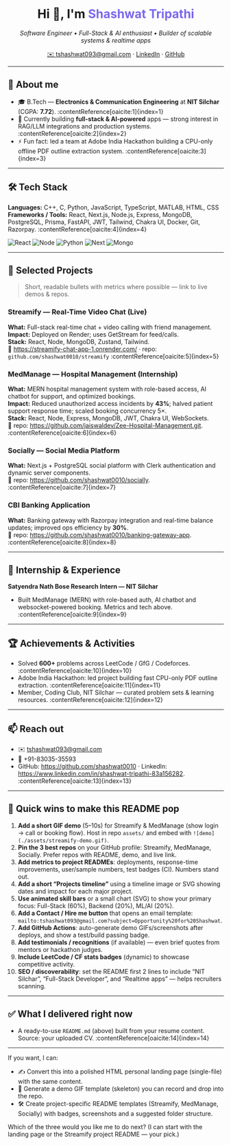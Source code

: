 <!-- Title / Hero -->
<h1 align="center">Hi 👋, I'm <span style="color:#7b68ee">Shashwat Tripathi</span></h1>
<p align="center">
  <em>Software Engineer • Full-Stack & AI enthusiast • Builder of scalable systems & realtime apps</em>
</p>

<div align="center">
  <!-- Contact & quick badges -->
  <a href="mailto:tshashwat093@gmail.com">✉️ tshashwat093@gmail.com</a> ·
  <a href="https://www.linkedin.com/in/shashwat-tripathi-83a156282">LinkedIn</a> ·
  <a href="https://github.com/shashwat0010">GitHub</a>
</div>

---

## 🔎 About me
- 🎓 B.Tech — **Electronics & Communication Engineering** at **NIT Silchar** (CGPA: **7.72**). :contentReference[oaicite:1]{index=1}  
- 🔭 Currently building **full-stack & AI-powered** apps — strong interest in RAG/LLM integrations and production systems. :contentReference[oaicite:2]{index=2}  
- ⚡ Fun fact: led a team at Adobe India Hackathon building a CPU-only offline PDF outline extraction system. :contentReference[oaicite:3]{index=3}

---

## 🛠️ Tech Stack
**Languages:** C++, C, Python, JavaScript, TypeScript, MATLAB, HTML, CSS  
**Frameworks / Tools:** React, Next.js, Node.js, Express, MongoDB, PostgreSQL, Prisma, FastAPI, JWT, Tailwind, Chakra UI, Docker, Git, Razorpay. :contentReference[oaicite:4]{index=4}

<!-- Skill badges row (use shields.io on your actual README for real badges) -->
<p>
  <img src="https://img.shields.io/badge/React-%2361DAFB.svg?style=for-the-badge&logo=react&logoColor=black" alt="React" />
  <img src="https://img.shields.io/badge/Node.js-339933?style=for-the-badge&logo=nodedotjs&logoColor=white" alt="Node" />
  <img src="https://img.shields.io/badge/Python-3670A0?style=for-the-badge&logo=python&logoColor=ffdd54" alt="Python" />
  <img src="https://img.shields.io/badge/Next.js-000000?style=for-the-badge&logo=nextdotjs&logoColor=white" alt="Next" />
  <img src="https://img.shields.io/badge/MongoDB-%2347A248.svg?style=for-the-badge&logo=mongodb&logoColor=white" alt="Mongo" />
</p>

---

## 🚀 Selected Projects
> Short, readable bullets with metrics where possible — link to live demos & repos.

### Streamify — Real-Time Video Chat (Live)  
**What:** Full-stack real-time chat + video calling with friend management.  
**Impact:** Deployed on Render; uses GetStream for feed/calls.  
**Stack:** React, Node, MongoDB, Zustand, Tailwind.  
🔗 https://streamify-chat-app-1.onrender.com/ · repo: `github.com/shashwat0010/streamify` :contentReference[oaicite:5]{index=5}

### MedManage — Hospital Management (Internship)  
**What:** MERN hospital management system with role-based access, AI chatbot for support, and optimized bookings.  
**Impact:** Reduced unauthorized access incidents by **43%**; halved patient support response time; scaled booking concurrency 5×.  
**Stack:** React, Node, Express, MongoDB, JWT, Chakra UI, WebSockets.  
🔗 repo: https://github.com/jaiswaldev/Zee-Hospital-Management.git. :contentReference[oaicite:6]{index=6}

### Socially — Social Media Platform  
**What:** Next.js + PostgreSQL social platform with Clerk authentication and dynamic server components.  
🔗 repo: https://github.com/shashwat0010/socially. :contentReference[oaicite:7]{index=7}

### CBI Banking Application  
**What:** Banking gateway with Razorpay integration and real-time balance updates; improved ops efficiency by **30%**.  
🔗 repo: https://github.com/shashwat0010/banking-gateway-app. :contentReference[oaicite:8]{index=8}

---

## 🔬 Internship & Experience
**Satyendra Nath Bose Research Intern — NIT Silchar**  
- Built MedManage (MERN) with role-based auth, AI chatbot and websocket-powered booking. Metrics and tech above. :contentReference[oaicite:9]{index=9}

---

## 🏆 Achievements & Activities
- Solved **600+** problems across LeetCode / GfG / Codeforces. :contentReference[oaicite:10]{index=10}  
- Adobe India Hackathon: led project building fast CPU-only PDF outline extraction. :contentReference[oaicite:11]{index=11}  
- Member, Coding Club, NIT Silchar — curated problem sets & learning resources. :contentReference[oaicite:12]{index=12}

---

## 📫 Reach out
- ✉️ tshashwat093@gmail.com  
- 📱 +91-83035-35593  
- GitHub: https://github.com/shashwat0010 · LinkedIn: https://www.linkedin.com/in/shashwat-tripathi-83a156282. :contentReference[oaicite:13]{index=13}

---

## 📌 Quick wins to make this README pop
1. **Add a short GIF demo** (5–10s) for Streamify & MedManage (show login → call or booking flow). Host in repo `assets/` and embed with `![demo](./assets/streamify-demo.gif)`.  
2. **Pin the 3 best repos** on your GitHub profile: Streamify, MedManage, Socially. Prefer repos with README, demo, and live link.  
3. **Add metrics to project READMEs**: deployments, response-time improvements, user/sample numbers, test badges (CI). Numbers stand out.  
4. **Add a short “Projects timeline”** using a timeline image or SVG showing dates and impact for each major project.  
5. **Use animated skill bars** or a small chart (SVG) to show your primary focus: Full-Stack (60%), Backend (20%), ML/AI (20%).  
6. **Add a Contact / Hire me button** that opens an email template: `mailto:tshashwat093@gmail.com?subject=Opportunity%20for%20Shashwat`.  
7. **Add GitHub Actions**: auto-generate demo GIFs/screenshots after deploys, and show a test/build passing badge.  
8. **Add testimonials / recognitions** (if available) — even brief quotes from mentors or hackathon judges.  
9. **Include LeetCode / CF stats badges** (dynamic) to showcase competitive activity.  
10. **SEO / discoverability**: set the README first 2 lines to include “NIT Silchar”, “Full-Stack Developer”, and “Realtime apps” — helps recruiters scanning.

---

## ✅ What I delivered right now
- A ready-to-use `README.md` (above) built from your resume content. Source: your uploaded CV. :contentReference[oaicite:14]{index=14}

---

If you want, I can:
- ✍️ Convert this into a polished HTML personal landing page (single-file) with the same content.  
- 🎨 Generate a demo GIF template (skeleton) you can record and drop into the repo.  
- 🛠️ Create project-specific README templates (Streamify, MedManage, Socially) with badges, screenshots and a suggested folder structure.

Which of the three would you like me to do next? (I can start with the landing page or the Streamify project README — your pick.)
